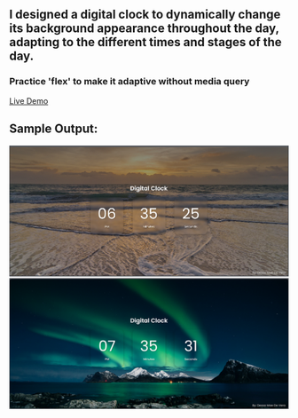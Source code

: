 ## I designed a digital clock to dynamically change its background appearance throughout the day, adapting to the different times and stages of the day.
### Practice 'flex' to make it adaptive without media query
[Live Demo](https://dessagdevera.github.io/Digital-Clock/)

## Sample Output:
<img src="/assets/sample-output.png" width="610px" alt="dusk">
<img src="/assets/sample-output2.png" width="610px"  alt="night">


